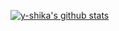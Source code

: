 [![y-shika's github stats](https://github-readme-stats.vercel.app/api?username=y-shika&count_private=true)](https://github.com/anuraghazra/github-readme-stats)

<!--
**y-shika/y-shika** is a ✨ _special_ ✨ repository because its `README.md` (this file) appears on your GitHub profile.

Here are some ideas to get you started:

- 🔭 I’m currently working on ...
- 🌱 I’m currently learning ...
- 👯 I’m looking to collaborate on ...
- 🤔 I’m looking for help with ...
- 💬 Ask me about ...
- 📫 How to reach me: ...
- 😄 Pronouns: ...
- ⚡ Fun fact: ...
-->
